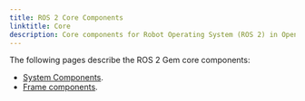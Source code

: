 ```yaml
---
title: ROS 2 Core Components
linktitle: Core
description: Core components for Robot Operating System (ROS 2) in Open 3D Engine (O3DE).
---
```


The following pages describe the ROS 2 Gem core components:
-  [System Components](ros2-system-component.md). 
-  [Frame components](ros2-frame).
